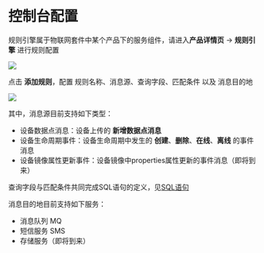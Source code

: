 # 控制台配置

规则引擎属于物联网套件中某个产品下的服务组件，请进入**产品详情页** -> **规则引擎** 进行规则配置

![](/images/rule-engine/规则入口.jpg)

点击 **添加规则**，配置 规则名称、消息源、查询字段、匹配条件 以及 消息目的地 

![](/images/rule-engine/规则配置.jpg)

其中，消息源目前支持如下类型：

- 设备数据点消息：设备上传的 **新增数据点消息**
- 设备生命周期事件：设备生命周期中发生的 **创建**、**删除**、**在线**、**离线** 的事件消息
- 设备镜像属性更新事件：设备镜像中properties属性更新的事件消息（即将到来）

查询字段与匹配条件共同完成SQL语句的定义，见[SQL语句](/book/manual/rule-engine/SQL.md)

消息目的地目前支持如下服务：

- 消息队列 MQ
- 短信服务 SMS
- 存储服务（即将到来）

